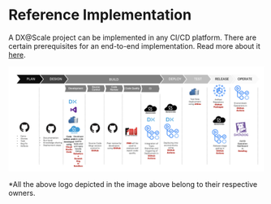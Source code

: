 # Reference Implementation

A DX@Scale project can be implemented in any CI/CD platform. There are certain prerequisites for an end-to-end implementation. Read more about it [here](https://sfpowerscripts.dxatscale.io/getting-started/prerequisites).

![A refererence implementation using GitHub as the primary tool](../../.gitbook/assets/reference-implementation.png)

\*All the above logo depicted in the image above belong to their respective owners.

